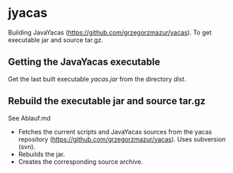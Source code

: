 # jyacas
Building JavaYacas (https://github.com/grzegorzmazur/yacas). To get executable jar and source tar.gz.

## Getting the JavaYacas executable ##
Get the last built executable *yacas.jar* from the directory *dist*.

## Rebuild the executable jar and source tar.gz ##
See Ablauf.md

- Fetches the current scripts and JavaYacas sources from the yacas repository (https://github.com/grzegorzmazur/yacas). Uses subversion (svn).
- Rebuilds the jar.
- Creates the corresponding source archive.

